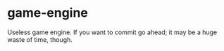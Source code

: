 # game-engine
Useless game engine. If you want to commit go ahead; it may be a huge waste of time, though.
